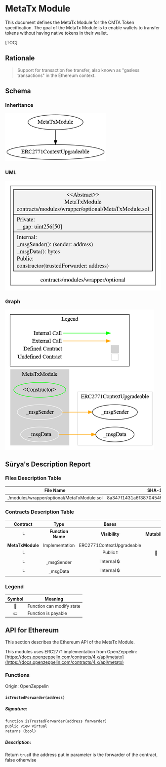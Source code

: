 # MetaTx Module

This document defines the MetaTx Module for the CMTA Token specification. The goal of the MetaTx Module is to enable wallets to transfer tokens without having native tokens in their wallet.

[TOC]

## Rationale

> Support for transaction fee transfer, also known as "gasless transactions" in the Ethereum context.

## Schema

### Inheritance

![surya_inheritance_MetaTxModule.sol](../../schema/surya_inheritance/surya_inheritance_MetaTxModule.sol.png)

### UML

![MetaTxModule](../../schema/sol2uml/optional/MetaTxModule.svg)

### Graph

![surya_graph_MetaTxModule.sol](../../schema/surya_graph/surya_graph_MetaTxModule.sol.png)

## Sūrya's Description Report

### Files Description Table


| File Name                                   | SHA-1 Hash                               |
| ------------------------------------------- | ---------------------------------------- |
| ./modules/wrapper/optional/MetaTxModule.sol | 8a347f1431a6f387045494ea5c7407e6d89d6772 |


### Contracts Description Table


|     Contract     |       Type        |           Bases           |                |                           |
| :--------------: | :---------------: | :-----------------------: | :------------: | :-----------------------: |
|        └         | **Function Name** |      **Visibility**       | **Mutability** |       **Modifiers**       |
|                  |                   |                           |                |                           |
| **MetaTxModule** |  Implementation   | ERC2771ContextUpgradeable |                |                           |
|        └         |   <Constructor>   |         Public ❗️          |       🛑        | ERC2771ContextUpgradeable |
|        └         |    _msgSender     |        Internal 🔒         |                |                           |
|        └         |     _msgData      |        Internal 🔒         |                |                           |


### Legend

| Symbol | Meaning                   |
| :----: | ------------------------- |
|   🛑    | Function can modify state |
|   💵    | Function is payable       |



## API for Ethereum

This section describes the Ethereum API of the MetaTx Module. 

This modules uses ERC2771 implementation from OpenZeppelin: [https://docs.openzeppelin.com/contracts/4.x/api/metatx](https://docs.openzeppelin.com/contracts/4.x/api/metatx)

### Functions

Origin: OpenZeppelin

#### `isTrustedForwarder(address)`

##### Signature:

```solidity
function isTrustedForwarder(address forwarder) 
public view virtual 
returns (bool) 
```

##### Description:

Return `true`if the address put in parameter is the forwarder of the contract, false otherwise
